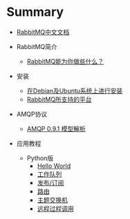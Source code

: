 # Summary

* [RabbitMQ中文文档](README.md)

* RabbitMQ简介
    * [RabbitMQ能为你做些什么？](description.md)

* 安装
    * [在Debian及Ubuntu系统上进行安装](installation/Installing_on_Debian_Ubuntu.md)
    * [RabbitMQ所支持的平台](installation/Platforms_supported_by_RabbitMQ.md)

* AMQP协议
    * [AMQP 0.9.1 模型解析](AMQP/AMQP_0-9-1_Model_Explained.md)

* 应用教程
    * Python版
        * [Hello World](tutorials_with_python/[1]Hello_World.md)
        * [工作队列](tutorials_with_python/[2]Work_Queues.md)
        * [发布/订阅](tutorials_with_python/[3]Publish_Subscribe.md)
        * [路由](tutorials_with_python/[4]Routing.md)
        * [主题交换机](tutorials_with_python/[5]Topics.md)
        * [远程过程调用](tutorials_with_python/[6]RPC.md)
